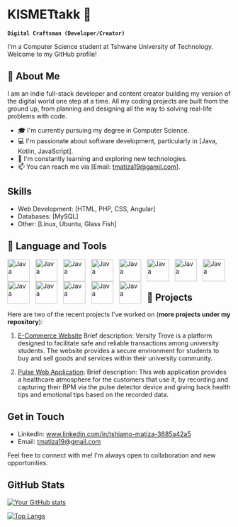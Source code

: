 # KISMETtakk  🥷    


**`Digital Craftsman (Developer/Creator)`**


I'm a Computer Science student at Tshwane University of Technology. Welcome to my GitHub profile!

## 👤 About Me

I am an indie full-stack developer and content creator building my version of the digital world one step at a time. All my
coding projects are built from the ground up, from planning and designing all the way to solving real-life problems with
code.

- 🎓 I'm currently pursuing my degree in Computer Science.
- 💻 I'm passionate about software development, particularly in [Java, Kotlin, JavaScript].
- 🌱 I'm constantly learning and exploring new technologies.
- 📫 You can reach me via [Email: tmatiza19@gamil.com].

## Skills

- Web Development: [HTML, PHP, CSS, Angular]
- Databases: [MySQL]
- Other: [Linux, Ubuntu, Glass Fish]

## 🧰 Language and Tools

<img align= "left" alt="Java" width="50px" style="padding-right:10px;" src="https://cdn.jsdelivr.net/gh/devicons/devicon@latest/icons/java/java-original.svg" />
<img align= "left" alt="Java" width="50px" style="padding-right:10px;" src="https://cdn.jsdelivr.net/gh/devicons/devicon@latest/icons/javascript/javascript-original.svg" />
<img align= "left" alt="Java" width="50px" style="padding-right:10px;" src="https://cdn.jsdelivr.net/gh/devicons/devicon@latest/icons/linux/linux-original.svg" />
<img align= "left" alt="Java" width="50px" style="padding-right:10px;" src="https://cdn.jsdelivr.net/gh/devicons/devicon@latest/icons/mysql/mysql-original-wordmark.svg" />
<img align= "left" alt="Java" width="50px" style="padding-right:10px;" src="https://cdn.jsdelivr.net/gh/devicons/devicon@latest/icons/vscode/vscode-original.svg" />
<img align= "left" alt="Java" width="50px" style="padding-right:10px;" src="https://cdn.jsdelivr.net/gh/devicons/devicon@latest/icons/angular/angular-original.svg" />
<img align= "left" alt="Java" width="50px" style="padding-right:10px;" src="https://cdn.jsdelivr.net/gh/devicons/devicon@latest/icons/android/android-original.svg" />
<img align= "left" alt="Java" width="50px" style="padding-right:10px;" src="https://cdn.jsdelivr.net/gh/devicons/devicon@latest/icons/kotlin/kotlin-original.svg" />          
<img align= "left" alt="Java" width="50px" style="padding-right:10px;" src="https://cdn.jsdelivr.net/gh/devicons/devicon@latest/icons/bootstrap/bootstrap-original-wordmark.svg" />
<img align= "left" alt="Java" width="50px" style="padding-right:10px;" src="https://cdn.jsdelivr.net/gh/devicons/devicon@latest/icons/css3/css3-original.svg" />
<img align= "left" alt="Java" width="50px" style="padding-right:10px;" align= "left" alt="Java" width="30px" style="padding-right:10px;" src="https://cdn.jsdelivr.net/gh/devicons/devicon@latest/icons/gradle/gradle-original.svg" />
<img align= "left" alt="Java" width="50px" style="padding-right:10px;" src="https://cdn.jsdelivr.net/gh/devicons/devicon@latest/icons/html5/html5-plain.svg" />
<img align= "left" alt="Java" width="50px" style="padding-right:10px;" src="https://cdn.jsdelivr.net/gh/devicons/devicon@latest/icons/intellij/intellij-original.svg" />     
<br>
<br>

#
## 🚀 Projects

Here are two of the recent projects I've worked on (**more projects under my repository**):

1. [E-Commerce Website](https://github.com/KISMETtakk/TechInvaders-.git)
    Brief description:
      Versity Trove is a platform designed to facilitate safe and reliable transactions among university students.
      The website provides a secure environment for students to buy and sell goods and services within their university community.
        
3. [Pulse Web Application](https://github.com/KISMETtakk/PulseApp.git):
    Brief description:
      This web application provides a healthcare atmosphere for the customers that use it, by recording and capturing their BPM via the pulse detector device and 
      giving back health tips and emotional tips based on the recorded data.


## Get in Touch

- LinkedIn: www.linkedin.com/in/tshiamo-matiza-3685a42a5
- Email: tmatiza19@gmail.com

Feel free to connect with me! I'm always open to collaboration and new opportunities.

## GitHub Stats

[![Your GitHub stats](https://github-readme-stats.vercel.app/api?username=KISMETtakk&show_icons=true&theme=radical)](https://github.com/KISMETtakk)

[![Top Langs](https://github-readme-stats.vercel.app/api/top-langs/?username=KISMETtakk&layout=compact&theme=radical)](https://github.com/KISMETtakk)



